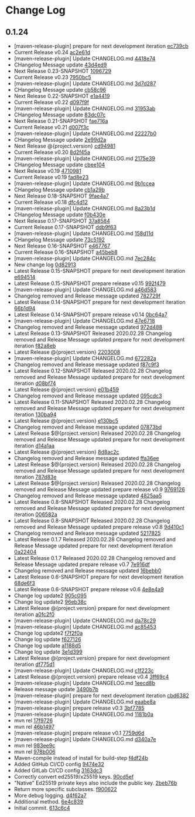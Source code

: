 # Change Log

## 0.1.24
* [maven-release-plugin] prepare for next development iteration [ec739cb](ec739cb2f4154e50bb4081dda0cee5712fe7c881)
* Current Release v0.24 [ac2e61d](ac2e61dc5ab69227b81dfcb07fc21b78b10b30d6)
* [maven-release-plugin] Update CHANGELOG.md [4418e74](4418e74f99d205a7ae781eecc9642b4b457a5985)
* CHangelog Message update [43d4ed9](43d4ed98a88a73078453871586f6f4e4525ebaad)
* Next Release 0.23-SNAPSHOT [1096729](10967292ff06d4f51c874242b77cbce3c4884f47)
* Current Release v0.23 [7950bc5](7950bc54b74f9dbb9cb1e62450d1d87b06f2a222)
* [maven-release-plugin] Update CHANGELOG.md [3d7d287](3d7d287c37fe2252a80eddccfc8fa66096af8f4f)
* CHangelog Message update [cb58c96](cb58c96eb9cc88f02f6af8416a2d1758c382f104)
* Next Release 0.22-SNAPSHOT [e1a4419](e1a44193c68a596d76bccdf73b4860e609b59d47)
* Current Release v0.22 [d097f9f](d097f9f10214e7f4bbfb614c23a25de7f1af2cf8)
* [maven-release-plugin] Update CHANGELOG.md [31953ab](31953ab3a3f42780ed14699a9c68040e092fd7a9)
* CHangelog Message update [83dc07c](83dc07cb4fb8fd354798b7fa3890b845938b2148)
* Next Release 0.21-SNAPSHOT [fae716a](fae716aa8f779dd51442bc1173bc58d2315b9874)
* Current Release v0.21 [d007f3c](d007f3ca775d57f4c7246aba73d97ab41ffc54c2)
* [maven-release-plugin] Update CHANGELOG.md [22227b0](22227b094efacc82e26ab7bbb5a7da094fcd706d)
* CHangelog Message update [2e99d2a](2e99d2a913c39650d6398fd7083e481a25a8d68b)
* Next Release @{project.version} [cd94981](cd94981c8afb855696dab2d1a6a680e8533bad34)
* Current Release v0.20 [8d2f45a](8d2f45a18bd2dc4ca485d807f84ded2181e0daa8)
* [maven-release-plugin] Update CHANGELOG.md [2175e39](2175e390c05c267e8157139b3130823bb02938ce)
* CHangelog Message update [cbee104](cbee104f24610d8f3ff9bab4c515e47a25535af2)
* Next Release v0.19 [4710981](47109819747ee2f3c45cf632ac3f267feb0d7f09)
* Current Release v0.19 [fad8e23](fad8e233e293062c86d4d2f3ef8016362b09a4fa)
* [maven-release-plugin] Update CHANGELOG.md [9b1ccea](9b1cceabd02f0bae4ebf4e9da201ac3bada04309)
* CHangelog Message update [cb1a29b](cb1a29be271c8e601012abf5c80f1305f9c75171)
* Next Release 0.18-SNAPSHOT [9fae4a7](9fae4a70a8661dbe38ce9daba9f83188f236c1ca)
* Current Release v0.18 [dfc4d12](dfc4d12e332e813f62a074a719da540465238613)
* [maven-release-plugin] Update CHANGELOG.md [8a23b1d](8a23b1de705b0c3d87c91e6118f7d1a02987fe05)
* CHangelog Message update [f0b430e](f0b430e083271bd9a9998363147f71539ecb1aef)
* Next Release 0.17-SNAPSHOT [37a8584](37a8584fb219c339b5f5091e7953ea8db3148bbf)
* Current Release 0.17-SNAPSHOT [ddb9f63](ddb9f63b35d60b02985f70d1345bbbd84557a512)
* [maven-release-plugin] Update CHANGELOG.md [158d11d](158d11d5cb2d1f9456ff11727e21be39d5760397)
* CHangelog Message update [73c5192](73c519201d3e199b4b1eabf00b436bef9029f407)
* Next Release 0.16-SNAPSHOT [e467767](e467767fdb71dbd7955900a12c04c2bae0b4a500)
* Current Release 0.16-SNAPSHOT [a45beb8](a45beb8e5400a2934cfdc76bed452d2cd2c55c80)
* [maven-release-plugin] Update CHANGELOG.md [7ec284c](7ec284c358012fdd098c32f1e8194850324a5742)
* New change log [0d82913](0d829137a1b7f16a168edb5786e8d91f1e68abb0)
* Latest Release 0.15-SNAPSHOT prepare for next development iteration [e694514](e69451449fa149f5e1bc2f77158c21a65f6a8aa5)
* Latest Release 0.15-SNAPSHOT prepare release v0.15 [992f479](992f479aeb2ff1c339665d8e32440cd57cc166d7)
* [maven-release-plugin] Update CHANGELOG.md [a46d583](a46d5839ac1be15950dc5ca1372b74230db6a90f)
* Changelog removed and Release message updated [782729f](782729fb3828490eeb8effe5876d8be37c7f9b2d)
* Latest Release 0.14-SNAPSHOT prepare for next development iteration [66b1d94](66b1d941b72381007ed717e3ae7ae3f922c3a85f)
* Latest Release 0.14-SNAPSHOT prepare release v0.14 [0bc64a7](0bc64a75265e6356cd457b581594914f64d6f0f6)
* [maven-release-plugin] Update CHANGELOG.md [47e6718](47e6718795166c3fdc848aea17cd40918e38c122)
* Changelog removed and Release message updated [972d488](972d48842237caabc19d87a88669d7a2a9e292cd)
* Latest Release 0.13-SNAPSHOT Released 2020.02.28 Changelog removed and Release Message updated prepare for next development iteration [f82a8eb](f82a8ebf8352f75511be112aea2b527384c6aea5)
* Latest Release @{project.version} [2203008](2203008d76790d472fe2b11c34c11e4aac638e04)
* [maven-release-plugin] Update CHANGELOG.md [672282a](672282a5e3272acfb7518f44fde5ccab1f82668e)
* Changelog removed and Release message updated [f87c9f3](f87c9f302fc702f24f2c14369f678e702a80fa86)
* Latest Release 0.12-SNAPSHOT Released 2020.02.28 Changelog removed and Release Message updated prepare for next development iteration [d08bf74](d08bf749872bbc63cf60b7039268ac84ccfd13c7)
* Latest Release @{project.version} [e01b459](e01b459b40acb2b3536ae43cee9e24d52d4560e3)
* Changelog removed and Release message updated [095cdc3](095cdc3088d32fbb2b8a44f17da8f1c60be51e1c)
* Latest Release 0.11-SNAPSHOT Released 2020.02.28 Changelog removed and Release Message updated prepare for next development iteration [130ba94](130ba94cdeda921f1438462cdca2bc7c5aac9a17)
* Latest Release @{project.version} [e130bc5](e130bc57296a759fd080ac4eaf071a537307ce44)
* Changelog removed and Release message updated [07873bd](07873bd460e7d29215370cc1b6eae141343368b2)
* Latest Release $@{project.version} Released 2020.02.28 Changelog removed and Release Message updated prepare for next development iteration [d14a1aa](d14a1aacf1b6a105ef577f201bc2058fb618f994)
* Latest Release @{project.version} [8d8ac2c](8d8ac2c726d34baf7fafa3f43c262db491b63b21)
* Changelog removed and Release message updated [ffa36ee](ffa36eef56285983c760197d894db8f95dbf5f1d)
* Latest Release $@{project.version} Released 2020.02.28 Changelog removed and Release Message updated prepare for next development iteration [787d83e](787d83e23898ae9bc146bf8a9d52d2e3b253dd7e)
* Latest Release $@{project.version} Released 2020.02.28 Changelog removed and Release Message updated prepare release v0.9 [9769126](9769126ef2b47980d2f7a2b91d0e307186df86a5)
* Changelog removed and Release message updated [4825aa5](4825aa502717f31d520ba1f87f9b6b7df372f2ea)
* Latest Release 0.8-SNAPSHOT Released 2020.02.28 Changelog removed and Release Message updated prepare for next development iteration [006582a](006582a26b607124217d94f1c28cdfd547c1e38c)
* Latest Release 0.8-SNAPSHOT Released 2020.02.28 Changelog removed and Release Message updated prepare release v0.8 [9d410c1](9d410c184be3021aacc7705db908b38448fd0ac7)
* Changelog removed and Release message updated [5217825](5217825025076df53a9832b5ce0432e57e83e890)
* Latest Release 0.1.7 Released 2020.02.28 Changelog removed and Release Message updated prepare for next development iteration [0a22404](0a22404234d8f6ddf483bced98bc30a8711a09a9)
* Latest Release 0.1.7 Released 2020.02.28 Changelog removed and Release Message updated prepare release v0.7 [7e916df](7e916df43c1d04abd1641d486f3c9a0ccae4d6b3)
* Changelog removed and Release message updated [16bebb0](16bebb00c19eee6aba47c723df7f50948353ccec)
* Latest Release 0.6-SNAPSHOT prepare for next development iteration [68de6f3](68de6f3406c09b4d9ffeddd8b08e4ea9d2380deb)
* Latest Release 0.6-SNAPSHOT prepare release v0.6 [4e8e4a9](4e8e4a9da4179b67825d32fdb48947bd17d97341)
* Change log update2 [905c095](905c0951b30857df89babb59df05a3ed837e4c53)
* Change log update2 [96eb38c](96eb38cd10223657bffb816b6c4ecf3e9ea1961a)
* Latest Release @{project.version} prepare for next development iteration [a0fc2f0](a0fc2f043585f7ab3529708d66e9ce4b358d9792)
* [maven-release-plugin] Update CHANGELOG.md [da78c29](da78c2999390ebdda05c6136a728d44315c6aa76)
* [maven-release-plugin] Update CHANGELOG.md [ac85453](ac8545356039fbe6cc4ee5d1a605e0b246e864dd)
* Change log update2 [f7f2f0a](f7f2f0ab700a8fc616b4683b4a521029b4c6b95d)
* Change log update [f627126](f6271264ec5afbef8f4f88c9bad84e5b2790be47)
* Change log update [a1188d5](a1188d5c84fd86e4a56e9fcec8b896d4b14caefd)
* Change log update [3e1d399](3e1d3990a15456adb6d135bf7d00ae9f79f84456)
* Latest Release @{project.version} prepare for next development iteration [df775d1](df775d11d5efdfcb30923daf2cb69594755fb508)
* [maven-release-plugin] Update CHANGELOG.md [c1f223c](c1f223c39aff8d6af9c9f118bdd5b4fae7ac4484)
* Latest Release @{project.version} prepare release v0.4 [3ff69c4](3ff69c442e105d4685b953d69faecf0e46e489f2)
* [maven-release-plugin] Update CHANGELOG.md [1eecd8b](1eecd8b363961efc9e38fb9faaeba806b5570657)
* Release message update [3490b7b](3490b7b5923c093ac306ad6eaa7491bce649c5f2)
* [maven-release-plugin] prepare for next development iteration [cbd6382](cbd63826b4c660ef12b910fa46f4e1fe39b24d53)
* [maven-release-plugin] Update CHANGELOG.md [eaabe8a](eaabe8abb4eacca423a1b38741cd5edb1c3fe4ee)
* [maven-release-plugin] prepare release v0.3 [3bf7785](3bf77853129569eb31529c831c17d5c81b44edae)
* [maven-release-plugin] Update CHANGELOG.md [1181b0a](1181b0a5dfc43429ccca1bb34bd9267c768a88e8)
* mvn rel [17f9726](17f972641a18592128f95401fde33dd014993f89)
* mvn rel [46b1497](46b1497217ac122fd05ce8ba76b9dc1218d98eae)
* [maven-release-plugin] prepare release v0.1 [7759d6d](7759d6d33049e0226d8448682487b6c20d821717)
* [maven-release-plugin] Update CHANGELOG.md [d340a7e](d340a7eaec67593c21288fc660eb9e930f349a56)
* mvn rel [983ee9c](983ee9c26e9f8a76580da3fe817830583baf943d)
* mvn rel [978b006](978b0064bc8dd192d875dbee4990c2d008d2c4db)
* Maven-compile instead of install for build-step [f4df24b](f4df24b533fb7f09b72ced40f377f0bd5390f20f)
* Added GitHub CI/CD config [9474e32](9474e3299e9529121b429319675c1604389bd2c3)
* Added GitLab CI/CD config [3163dc3](3163dc362225f2b260acc3705290058e15409985)
* Correctly convert ed25519/x25519 keys. [90cd5ef](90cd5efc3c0458733838fafb04955f0d1b58b7a2)
* &quot;Native&quot; Ed25519 private keys also include the public key. [2beb76b](2beb76bc61e00edd8fffdeb63cda68ae8f284c61)
* Return more specific subclasses. [f900622](f900622abbe6325df5bdb58c799beb811b6e6688)
* More debug logging. [d4f62a7](d4f62a7aee4634e33a8a48ecee756fbb1992181d)
* Additional method. [6e4c839](6e4c839026a5a07260430188ff3dbfb4b30d22a1)
* Initial commit. [613c6c4](613c6c4153ca4db551b656402b096d7e9de467ab)

